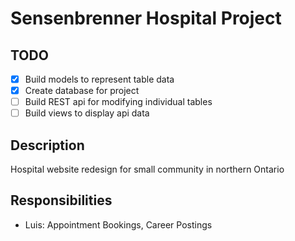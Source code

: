 # Sensenbrenner Hospital Project
## TODO
- [x] Build models to represent table data
- [x] Create database for project
- [ ] Build REST api for modifying individual tables
- [ ] Build views to display api data

## Description
Hospital website redesign for small community in northern Ontario

## Responsibilities
- Luis: Appointment Bookings, Career Postings
